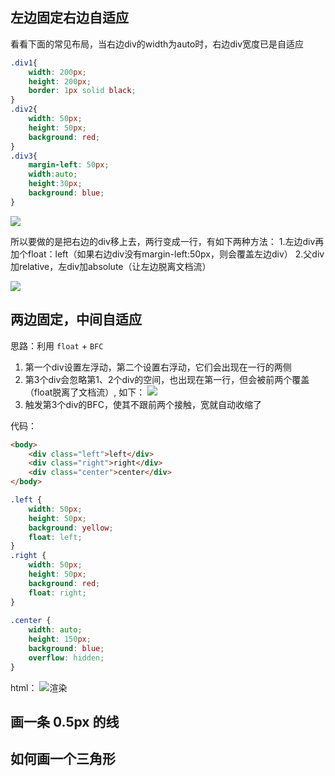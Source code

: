 ## 左边固定右边自适应

看看下面的常见布局，当右边div的width为auto时，右边div宽度已是自适应

```css
.div1{
    width: 200px;
    height: 200px;
    border: 1px solid black;
}
.div2{
    width: 50px;
    height: 50px;
    background: red;
}
.div3{
    margin-left: 50px;
    width:auto;
    height:30px;
    background: blue;
}
```
![](https://chao31.github.io/pics/img/202303021628178.png)

所以要做的是把右边的div移上去，两行变成一行，有如下两种方法：
1.左边div再加个float：left（如果右边div没有margin-left:50px，则会覆盖左边div）
2.父div加relative，左div加absolute（让左边脱离文档流）

![](https://chao31.github.io/pics/img/202303021628918.png)

## 两边固定，中间自适应

思路：利用 `float` + `BFC`

1. 第一个div设置左浮动，第二个设置右浮动，它们会出现在一行的两侧
2. 第3个div会忽略第1、2个div的空间，也出现在第一行，但会被前两个覆盖（float脱离了文档流）, 如下：
![](https://chao31.github.io/pics/img/202303021624290.png)
3. 触发第3个div的BFC，使其不跟前两个接触，宽就自动收缩了

代码：

```html
<body>
    <div class="left">left</div>
    <div class="right">right</div>
    <div class="center">center</div>
</body>
```

```css
.left {
	width: 50px;
	height: 50px;
	background: yellow;
	float: left;
}
.right {
	width: 50px;
	height: 50px;
	background: red;
	float: right;
}
	
.center {
	width: auto;
	height: 150px;
	background: blue;
	overflow: hidden;
}
```
html：
![渲染](https://chao31.github.io/pics/img/202303021619126.png)


## 画一条 0.5px 的线

## 如何画一个三角形